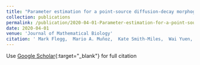 ```yaml
---
title: "Parameter estimation for a point-source diffusion-decay morphogen model"
collection: publications
permalink: /publication/2020-04-01-Parameter-estimation-for-a-point-source-diffusion-decay-morphogen-model
date: 2020-04-01
venue: 'Journal of Mathematical Biology'
citation: ' Mark Flegg,  Mario A. Muñoz,  Kate Smith-Miles,  Wai Yuen,  Jennifer Flegg,  John Carroll, "Parameter estimation for a point-source diffusion-decay morphogen model". Journal of Mathematical Biology, 2020.'
---
```

Use [Google Scholar](https://scholar.google.com/scholar?q=Parameter+estimation+for+a+point+source+diffusion+decay+morphogen+model){:target="_blank"} for full citation
